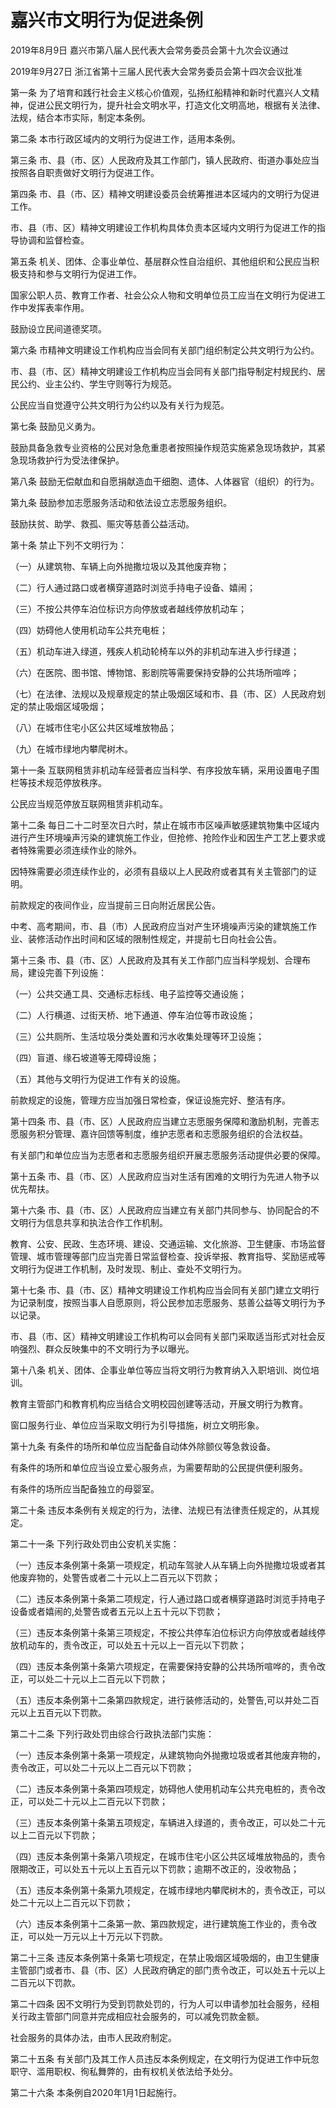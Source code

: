 # 嘉兴市文明行为促进条例

2019年8月9日 嘉兴市第八届人民代表大会常务委员会第十九次会议通过

2019年9月27日 浙江省第十三届人民代表大会常务委员会第十四次会议批准



第一条 为了培育和践行社会主义核心价值观，弘扬红船精神和新时代嘉兴人文精神，促进公民文明行为，提升社会文明水平，打造文化文明高地，根据有关法律、法规，结合本市实际，制定本条例。

第二条 本市行政区域内的文明行为促进工作，适用本条例。

第三条 市、县（市、区）人民政府及其工作部门，镇人民政府、街道办事处应当按照各自职责做好文明行为促进工作。

第四条 市、县（市、区）精神文明建设委员会统筹推进本区域内的文明行为促进工作。

市、县（市、区）精神文明建设工作机构具体负责本区域内文明行为促进工作的指导协调和监督检查。

第五条 机关、团体、企事业单位、基层群众性自治组织、其他组织和公民应当积极支持和参与文明行为促进工作。

国家公职人员、教育工作者、社会公众人物和文明单位员工应当在文明行为促进工作中发挥表率作用。

鼓励设立民间道德奖项。

第六条 市精神文明建设工作机构应当会同有关部门组织制定公共文明行为公约。

市、县（市、区）精神文明建设工作机构应当会同有关部门指导制定村规民约、居民公约、业主公约、学生守则等行为规范。

公民应当自觉遵守公共文明行为公约以及有关行为规范。

第七条 鼓励见义勇为。

鼓励具备急救专业资格的公民对急危重患者按照操作规范实施紧急现场救护，其紧急现场救护行为受法律保护。

第八条 鼓励无偿献血和自愿捐献造血干细胞、遗体、人体器官（组织）的行为。

第九条 鼓励参加志愿服务活动和依法设立志愿服务组织。

鼓励扶贫、助学、救孤、赈灾等慈善公益活动。

第十条 禁止下列不文明行为：

（一）从建筑物、车辆上向外抛撒垃圾以及其他废弃物；

（二）行人通过路口或者横穿道路时浏览手持电子设备、嬉闹；

（三）不按公共停车泊位标识方向停放或者越线停放机动车；

（四）妨碍他人使用机动车公共充电桩；

（五）机动车进入绿道，残疾人机动轮椅车以外的非机动车进入步行绿道；

（六）在医院、图书馆、博物馆、影剧院等需要保持安静的公共场所喧哗；

（七）在法律、法规以及规章规定的禁止吸烟区域和市、县（市、区）人民政府划定的禁止吸烟区域吸烟；

（八）在城市住宅小区公共区域堆放物品；

（九）在城市绿地内攀爬树木。

第十一条 互联网租赁非机动车经营者应当科学、有序投放车辆，采用设置电子围栏等技术规范停放秩序。

公民应当规范停放互联网租赁非机动车。

第十二条 每日二十二时至次日六时，禁止在城市市区噪声敏感建筑物集中区域内进行产生环境噪声污染的建筑施工作业，但抢修、抢险作业和因生产工艺上要求或者特殊需要必须连续作业的除外。

因特殊需要必须连续作业的，必须有县级以上人民政府或者其有关主管部门的证明。

前款规定的夜间作业，应当提前三日向附近居民公告。

中考、高考期间，市、县（市）人民政府应当对产生环境噪声污染的建筑施工作业、装修活动作出时间和区域的限制性规定，并提前七日向社会公告。

第十三条 市、县（市、区）人民政府及其有关工作部门应当科学规划、合理布局，建设完善下列设施：

（一）公共交通工具、交通标志标线、电子监控等交通设施；

（二）人行横道、过街天桥、地下通道、停车泊位等市政设施；

（三）公共厕所、生活垃圾分类处置和污水收集处理等环卫设施；

（四）盲道、缘石坡道等无障碍设施；

（五）其他与文明行为促进工作有关的设施。

前款规定的设施，管理方应当加强日常检查，保证设施完好、整洁有序。

第十四条 市、县（市、区）人民政府应当建立志愿服务保障和激励机制，完善志愿服务积分管理、嘉许回馈等制度，维护志愿者和志愿服务组织的合法权益。

有关部门和单位应当为志愿者和志愿服务组织开展志愿服务活动提供必要的保障。

第十五条 市、县（市、区）人民政府应当对生活有困难的文明行为先进人物予以优先帮扶。

第十六条 市、县（市、区）人民政府应当建立有关部门共同参与、协同配合的不文明行为信息共享和执法合作工作机制。

教育、公安、民政、生态环境、建设、交通运输、文化旅游、卫生健康、市场监督管理、城市管理等部门应当完善日常监督检查、投诉举报、教育指导、奖励惩戒等文明行为促进工作机制，及时发现、制止、查处不文明行为。

第十七条 市、县（市、区）精神文明建设工作机构应当会同有关部门建立文明行为记录制度，按照当事人自愿原则，将公民参加志愿服务、慈善公益等文明行为予以记录。

市、县（市、区）精神文明建设工作机构可以会同有关部门采取适当形式对社会反响强烈、群众反映集中的不文明行为予以曝光。

第十八条 机关、团体、企事业单位等应当将文明行为教育纳入入职培训、岗位培训。

教育主管部门和教育机构应当结合文明校园创建等活动，开展文明行为教育。

窗口服务行业、单位应当采取文明行为引导措施，树立文明形象。

第十九条 有条件的场所和单位应当配备自动体外除颤仪等急救设备。

有条件的场所和单位应当设立爱心服务点，为需要帮助的公民提供便利服务。

有条件的场所应当配备独立的母婴室。

第二十条 违反本条例有关规定的行为，法律、法规已有法律责任规定的，从其规定。

第二十一条 下列行政处罚由公安机关实施：

（一）违反本条例第十条第一项规定，机动车驾驶人从车辆上向外抛撒垃圾或者其他废弃物的，处警告或者二十元以上二百元以下罚款；

（二）违反本条例第十条第二项规定，行人通过路口或者横穿道路时浏览手持电子设备或者嬉闹的,处警告或者五元以上五十元以下罚款；

（三）违反本条例第十条第三项规定，不按公共停车泊位标识方向停放或者越线停放机动车的，责令改正，可以处五十元以上一百元以下罚款；

（四）违反本条例第十条第六项规定，在需要保持安静的公共场所喧哗的，责令改正，可以处二十元以上二百元以下罚款；

（五）违反本条例第十二条第四款规定，进行装修活动的，处警告,可以并处二百元以上五百元以下罚款。

第二十二条 下列行政处罚由综合行政执法部门实施：

（一）违反本条例第十条第一项规定，从建筑物向外抛撒垃圾或者其他废弃物的，责令改正，可以处二十元以上二百元以下罚款；

（二）违反本条例第十条第四项规定，妨碍他人使用机动车公共充电桩的，责令改正，可以处二十元以上二百元以下罚款；

（三）违反本条例第十条第五项规定，车辆进入绿道的，责令改正，可以处二十元以上二百元以下罚款；

（四）违反本条例第十条第八项规定，在城市住宅小区公共区域堆放物品的，责令限期改正，可以处五十元以上五百元以下罚款；逾期不改正的，没收物品；

（五）违反本条例第十条第九项规定，在城市绿地内攀爬树木的，责令改正，可以处二十元以上二百元以下罚款；

（六）违反本条例第十二条第一款、第四款规定，进行建筑施工作业的，责令改正，可以处一万元以上十万元以下罚款。

第二十三条 违反本条例第十条第七项规定，在禁止吸烟区域吸烟的，由卫生健康主管部门或者市、县（市、区）人民政府确定的部门责令改正，可以处五十元以上二百元以下罚款。

第二十四条 因不文明行为受到罚款处罚的，行为人可以申请参加社会服务，经相关行政主管部门同意并完成相应社会服务的，可以减免罚款金额。

社会服务的具体办法，由市人民政府制定。

第二十五条 有关部门及其工作人员违反本条例规定，在文明行为促进工作中玩忽职守、滥用职权、徇私舞弊的，由有权机关依法给予处分。

第二十六条 本条例自2020年1月1日起施行。